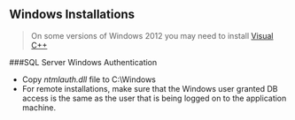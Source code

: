 ## Windows Installations



> On some versions of Windows 2012 you may need to install [Visual C++](https://www.microsoft.com/en-us/download/confirmation.aspx?id=14632)

###SQL Server Windows Authentication

* Copy *ntmlauth.dll* file to C:\Windows 
* For remote installations, make sure that the Windows user granted DB
access is the same as the user that is being logged on to the application
machine.
